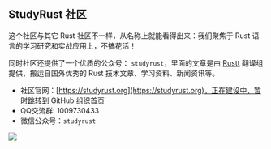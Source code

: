 ## StudyRust 社区
这个社区与其它 Rust 社区不一样，从名称上就能看得出来：我们聚焦于 Rust 语言的学习研究和实战应用上，不搞花活！

同时社区还提供了一个优质的公众号： `studyrust`，里面的文章是由 [Rustt](https://rustt.org)  翻译组提供，搬运自国外优秀的 Rust 技术文章、学习资料、新闻资讯等。

- 社区官网：[https://studyrust.org](https://studyrust.org)，正在建设中，暂时跳转到 GitHub 组织首页
- QQ交流群: 1009730433
- 微信公众号：`studyrust`

<img src="https://github.com/sunface/rust-course/blob/main/assets/studyrust公众号.png?raw=true" />